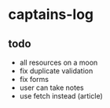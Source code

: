 # captains-log

## todo

* all resources on a moon
* fix duplicate validation
* fix forms
* user can take notes
* use fetch instead (article)
